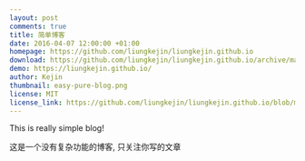 ```yaml
---
layout: post
comments: true
title: 简单博客
date: 2016-04-07 12:00:00 +01:00
homepage: https://github.com/liungkejin/liungkejin.github.io
download: https://github.com/liungkejin/liungkejin.github.io/archive/master.zip
demo: https://liungkejin.github.io/
author: Kejin
thumbnail: easy-pure-blog.png
license: MIT
license_link: https://github.com/liungkejin/liungkejin.github.io/blob/master/LICENSE.md
---
```


This is really simple blog!

这是一个没有复杂功能的博客, 只关注你写的文章
